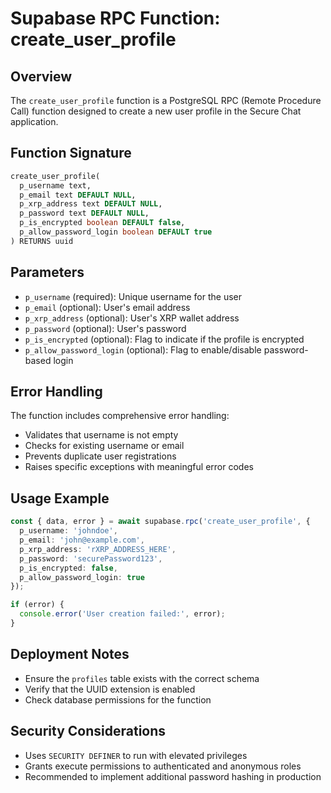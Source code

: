 # Supabase RPC Function: create_user_profile

## Overview
The `create_user_profile` function is a PostgreSQL RPC (Remote Procedure Call) function designed to create a new user profile in the Secure Chat application.

## Function Signature
```sql
create_user_profile(
  p_username text,
  p_email text DEFAULT NULL,
  p_xrp_address text DEFAULT NULL,
  p_password text DEFAULT NULL,
  p_is_encrypted boolean DEFAULT false,
  p_allow_password_login boolean DEFAULT true
) RETURNS uuid
```

## Parameters
- `p_username` (required): Unique username for the user
- `p_email` (optional): User's email address
- `p_xrp_address` (optional): User's XRP wallet address
- `p_password` (optional): User's password
- `p_is_encrypted` (optional): Flag to indicate if the profile is encrypted
- `p_allow_password_login` (optional): Flag to enable/disable password-based login

## Error Handling
The function includes comprehensive error handling:
- Validates that username is not empty
- Checks for existing username or email
- Prevents duplicate user registrations
- Raises specific exceptions with meaningful error codes

## Usage Example
```typescript
const { data, error } = await supabase.rpc('create_user_profile', {
  p_username: 'johndoe',
  p_email: 'john@example.com',
  p_xrp_address: 'rXRP_ADDRESS_HERE',
  p_password: 'securePassword123',
  p_is_encrypted: false,
  p_allow_password_login: true
});

if (error) {
  console.error('User creation failed:', error);
}
```

## Deployment Notes
- Ensure the `profiles` table exists with the correct schema
- Verify that the UUID extension is enabled
- Check database permissions for the function

## Security Considerations
- Uses `SECURITY DEFINER` to run with elevated privileges
- Grants execute permissions to authenticated and anonymous roles
- Recommended to implement additional password hashing in production
